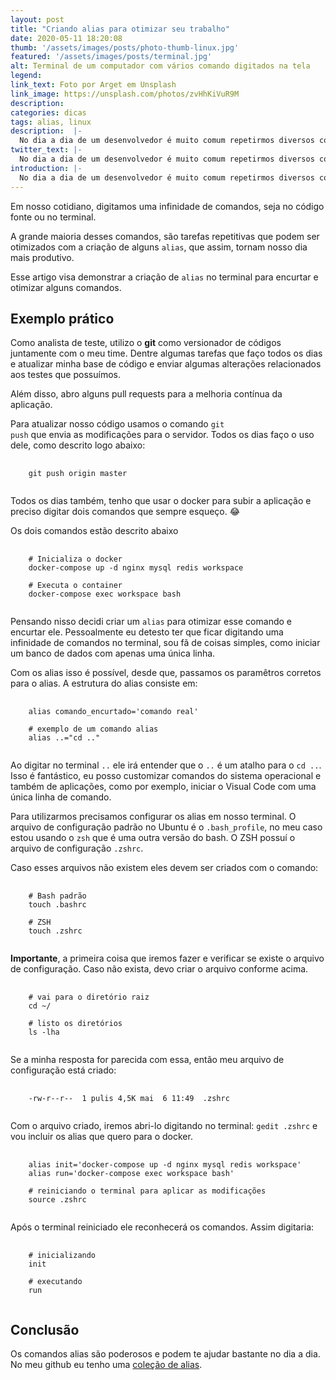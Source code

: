 ```yaml
---
layout: post
title: "Criando alias para otimizar seu trabalho"
date: 2020-05-11 18:20:08
thumb: '/assets/images/posts/photo-thumb-linux.jpg'
featured: '/assets/images/posts/terminal.jpg'
alt: Terminal de um computador com vários comando digitados na tela
legend: 
link_text: Foto por Arget em Unsplash
link_image: https://unsplash.com/photos/zvHhKiVuR9M
description:
categories: dicas
tags: alias, linux
description:  |-
  No dia a dia de um desenvolvedor é muito comum repetirmos diversos comandos, fazendo assim, o trabalho um pouco repetitivo. Pensando nisso os alias foram criados como uma forma de encurtar alguns comandos. Nesse post eu te mostro como criar dois alias de forma rápida e prática.
twitter_text: |-
  No dia a dia de um desenvolvedor é muito comum repetirmos diversos comandos, fazendo assim, o trabalho um pouco repetitivo. Pensando nisso os alias foram criados como uma forma de encurtar alguns comandos. Nesse post eu te mostro como criar dois alias de forma rápida e prática.
introduction: |-
  No dia a dia de um desenvolvedor é muito comum repetirmos diversos comandos, fazendo assim, o trabalho um pouco repetitivo. Pensando nisso os alias foram criados como uma forma de encurtar alguns comandos. Nesse post eu te mostro como criar dois alias de forma rápida e prática.
---
```


Em nosso cotidiano, digitamos uma infinidade de comandos, seja no código fonte ou no terminal.

A grande maioria desses comandos, são tarefas repetitivas que podem ser otimizados com a criação de alguns `alias`, que assim, tornam nosso dia mais produtivo. 

Esse artigo visa demonstrar a criação de `alias` no terminal para encurtar e otimizar alguns comandos.

## Exemplo prático

Como analista de teste, utilizo o **git** como versionador de códigos juntamente com o meu time. Dentre algumas tarefas que faço todos os dias e atualizar minha base de código e enviar algumas alterações relacionados aos testes que possuímos.

Além disso, abro alguns <span lang="en">pull requests</span> para a melhoria contínua da aplicação. 

Para atualizar nosso código usamos o comando <code lang="en">git push</code> que envia as modificações para o servidor. Todos os dias faço o uso dele, como descrito logo abaixo:

<pre>
  <code class="git">
    git push origin master
  </code>
</pre>

Todos os dias também, tenho que usar o docker para subir a aplicação e preciso digitar dois comandos que sempre esqueço. 😂

Os dois comandos estão descrito abaixo

<pre>
  <code class="bash">
    # Inicializa o docker
    docker-compose up -d nginx mysql redis workspace

    # Executa o container
    docker-compose exec workspace bash
  </code>
</pre>

Pensando nisso decidi criar um `alias` para otimizar esse comando e encurtar ele. Pessoalmente eu detesto ter que ficar digitando uma infinidade de comandos no terminal, sou fã de coisas simples, como iniciar um banco de dados com apenas uma única linha. 

Com os alias isso é possível, desde que, passamos os paramêtros corretos para o alias. A estrutura do alias consiste em:

<pre>
  <code class="bash">
    alias comando_encurtado='comando real' 

    # exemplo de um comando alias
    alias ..="cd .."
  </code>
</pre>

Ao digitar no terminal `..` ele irá entender que o `..` é um atalho para o `cd ..`. Isso é fantástico, eu posso customizar comandos do sistema operacional e também de aplicações, como por exemplo, iniciar o Visual Code com uma única linha de comando.

Para utilizarmos precisamos configurar os alias em nosso terminal. O arquivo de configuração padrão no Ubuntu é o `.bash_profile`, no meu caso estou usando o `zsh` que é uma outra versão do bash. O ZSH possuí o arquivo de configuração `.zshrc`.

Caso esses arquivos não existem eles devem ser criados com o comando:

<pre>
  <code class="bash">
    # Bash padrão
    touch .bashrc

    # ZSH
    touch .zshrc
  </code>
</pre>


**Importante**, a primeira coisa que iremos fazer e verificar se existe o arquivo de configuração. Caso não exista, devo criar o arquivo conforme acima.

<pre>
  <code class="bash">
    # vai para o diretório raiz
    cd ~/

    # listo os diretórios
    ls -lha
  </code>
</pre>

Se a minha resposta for parecida com essa, então meu arquivo de configuração está criado:

<pre>
  <code class="bash">
    -rw-r--r--  1 pulis 4,5K mai  6 11:49  .zshrc
  </code>
</pre>

Com o arquivo criado, iremos abri-lo digitando no terminal: `gedit .zshrc` e vou incluir os alias que quero para o docker.

<pre>
  <code class="bash">
    alias init='docker-compose up -d nginx mysql redis workspace'
    alias run='docker-compose exec workspace bash'

    # reiniciando o terminal para aplicar as modificações
    source .zshrc
  </code>
</pre>

Após o terminal reiniciado ele reconhecerá os comandos. Assim digitaria:  

<pre>
  <code class="bash">
    # inicializando
    init

    # executando
    run
  </code>
</pre>

## Conclusão

Os comandos alias são poderosos e podem te ajudar bastante no dia a dia. No meu github eu tenho uma [coleção de alias](https://github.com/brunopulis/dotfiles/blob/master/.bash_profile).